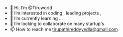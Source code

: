 - 👋 Hi, I’m @Tiruworld
- 👀 I’m interested in coding , leading projects , 
- 🌱 I’m currently learning ...
- 💞️ I’m looking to collaborate on many startup's
- 📫 How to reach me tirupathireddyyedla@gmail.com

<!---
Tiruworld/Tiruworld is a ✨ special ✨ repository because its `README.md` (this file) appears on your GitHub profile.
You can click the Preview link to take a look at your changes.
--->
